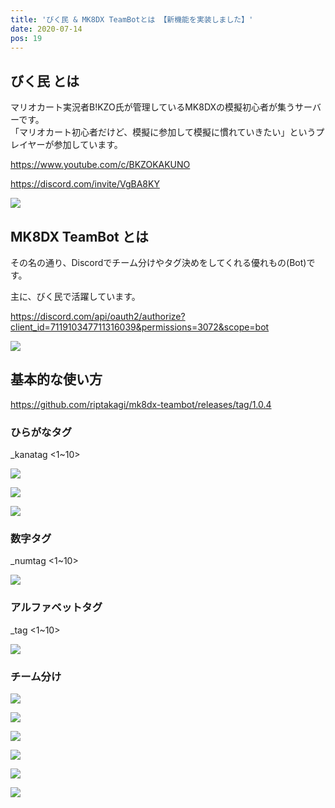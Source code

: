 ```yaml
---
title: 'びく民 & MK8DX TeamBotとは 【新機能を実装しました】' 
date: 2020-07-14
pos: 19
---
```


## びく民 とは

マリオカート実況者B!KZO氏が管理しているMK8DXの模擬初心者が集うサーバーです。<br/>
「マリオカート初心者だけど、模擬に参加して模擬に慣れていきたい」というプレイヤーが参加しています。

https://www.youtube.com/c/BKZOKAKUNO

https://discord.com/invite/VgBA8KY

![](https://i.imgur.com/gKm1XtY.jpg)

## MK8DX TeamBot とは

その名の通り、Discordでチーム分けやタグ決めをしてくれる優れもの(Bot)です。

主に、びく民で活躍しています。

https://discord.com/api/oauth2/authorize?client_id=711910347711316039&permissions=3072&scope=bot

![](https://i.imgur.com/hetlrmO.png)

## 基本的な使い方

https://github.com/riptakagi/mk8dx-teambot/releases/tag/1.0.4

### ひらがなタグ
_kanatag <1~10>

![](https://i.imgur.com/iOa6PUu.png)

![](https://i.imgur.com/EUsBKgK.png)

![](https://i.imgur.com/QrnY43N.png)

### 数字タグ
_numtag <1~10>

![](https://i.imgur.com/9cZVPHZ.png)

### アルファベットタグ
_tag <1~10>

![](https://i.imgur.com/jxjZQWE.png)

### チーム分け

![](https://i.imgur.com/iiFxnpF.png)

![](https://i.imgur.com/NWyPwWW.png)

![](https://i.imgur.com/AkunPeG.png)

![](https://i.imgur.com/2pMe0WX.png)

![](https://i.imgur.com/lbeBQXi.png)

![](https://i.imgur.com/sicrbpa.png)

